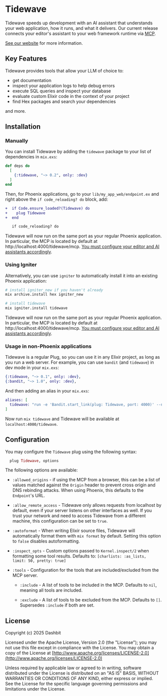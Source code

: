 # Tidewave

Tidewave speeds up development with an AI assistant that understands your web application,
how it runs, and what it delivers. Our current release connects your editor's
assistant to your web framework runtime via [MCP](https://modelcontextprotocol.io/).

[See our website](https://tidewave.ai) for more information.

## Key Features

Tidewave provides tools that allow your LLM of choice to:

- get documentation
- inspect your application logs to help debug errors
- execute SQL queries and inspect your database
- evaluate custom Elixir code in the context of your project
- find Hex packages and search your dependencies

and more.

## Installation

### Manually

You can install Tidewave by adding the `tidewave` package to your list of dependencies in `mix.exs`:

```elixir
def deps do
  [
    {:tidewave, "~> 0.2", only: :dev}
  ]
end
```

Then, for Phoenix applications, go to your `lib/my_app_web/endpoint.ex` and right above the `if code_reloading? do` block, add:

```diff
+  if Code.ensure_loaded?(Tidewave) do
+    plug Tidewave
+  end

   if code_reloading? do
```

Tidewave will now run on the same port as your regular Phoenix application.
In particular, the MCP is located by default at http://localhost:4000/tidewave/mcp.
[You must configure your editor and AI assistants accordingly](https://hexdocs.pm/tidewave/mcp.html).

### Using Igniter

Alternatively, you can use `igniter` to automatically install it into an existing Phoenix application:

```sh
# install igniter_new if you haven't already
mix archive.install hex igniter_new

# install tidewave
mix igniter.install tidewave
```

Tidewave will now run on the same port as your regular Phoenix application.
In particular, the MCP is located by default at http://localhost:4000/tidewave/mcp.
[You must configure your editor and AI assistants accordingly](https://hexdocs.pm/tidewave/mcp.html).

### Usage in non-Phoenix applications

Tidewave is a regular Plug, so you can use it in any Elixir project, as long as you run a web server. For example, you can use `bandit` (and `tidewave`) in dev mode in your `mix.exs`:

```elixir
{:tidewave, "~> 0.1", only: :dev},
{:bandit, "~> 1.0", only: :dev},
```

And then adding an alias in your `mix.exs`:

```elixir
aliases: [
  tidewave: "run -e 'Bandit.start_link(plug: Tidewave, port: 4000)' --no-halt"
]
```

Now run `mix tidewave` and Tidewave will be available at `localhost:4000/tidewave`.

## Configuration

You may configure the `Tidewave` plug using the following syntax:

```elixir
  plug Tidewave, options
```

The following options are available:

  * `:allowed_origins` - if using the MCP from a browser, this can be a list of values matched against the `Origin` header to prevent cross origin and DNS rebinding attacks. When using Phoenix, this defaults to the `Endpoint`'s URL.

  * `:allow_remote_access` - Tidewave only allows requests from localhost by default, even if your server listens on other interfaces as well. If you trust your network and need to access Tidewave from a different machine, this configuration can be set to `true`.

  * `:autoformat` - When writing Elixir source files, Tidewave will automatically format them with `mix format` by default. Setting this option to `false` disables autoformatting.

  * `:inspect_opts` - Custom options passed to `Kernel.inspect/2` when formatting some tool results. Defaults to: `[charlists: :as_lists, limit: 50, pretty: true]`

  * `:tools` - Configuration for the tools that are included/excluded from the MCP server.

    * `:include` - A list of tools to be included in the MCP. Defaults to `nil`, meaning all tools are included.

    * `:exclude` - A list of tools to be excluded from the MCP. Defaults to `[]`. Supersedes `:include` if both are set.

## License

Copyright (c) 2025 Dashbit

Licensed under the Apache License, Version 2.0 (the "License");
you may not use this file except in compliance with the License.
You may obtain a copy of the License at [http://www.apache.org/licenses/LICENSE-2.0](http://www.apache.org/licenses/LICENSE-2.0)

Unless required by applicable law or agreed to in writing, software
distributed under the License is distributed on an "AS IS" BASIS,
WITHOUT WARRANTIES OR CONDITIONS OF ANY KIND, either express or implied.
See the License for the specific language governing permissions and
limitations under the License.
